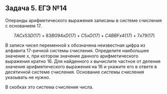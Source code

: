 ## Задача 5. ЕГЭ №14 

Операнды арифметического выражения записаны в системе счисления с основанием 17. 
```math
7ACx53D(17) + 83BG94xD(17) + C5xD(17) + C4BBFx4(17) + 7x79(17)
```
В записи чисел переменной x обозначена неизвестная цифра из алфавита 17-ричной системы счисления. 
Определите наибольшее значение x, при котором значение данного арифметического выражения кратно 16. 
Для найденного x вычислите частное от деления значения арифметического выражения на 16 и укажите его в ответе в десятичной системе счисления. 
Основание системы счисления указывать не нужно.

В скобках это система счисления числа.